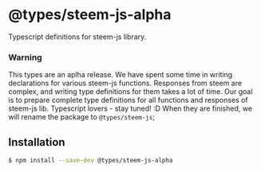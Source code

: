 # @types/steem-js-alpha
Typescript definitions for steem-js library.

### Warning

This types are an aplha release. We have spent some time in writing declarations for various steem-js functions.
Responses from steem are complex, and writing type definitions for them takes a lot of time. Our goal is to prepare complete type definitions for all functions and responses of steem-js lib. Typescript lovers - stay tuned! :D
When they are finished, we will rename the package to `@types/steem-js`;

## Installation

```bash
$ npm install --save-dev @types/steem-js-alpha
```

